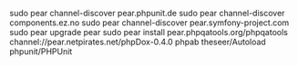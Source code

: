 sudo pear channel-discover pear.phpunit.de
sudo pear channel-discover components.ez.no
sudo pear channel-discover pear.symfony-project.com
sudo pear upgrade pear
sudo pear install pear.phpqatools.org/phpqatools channel://pear.netpirates.net/phpDox-0.4.0 phpab theseer/Autoload phpunit/PHPUnit


